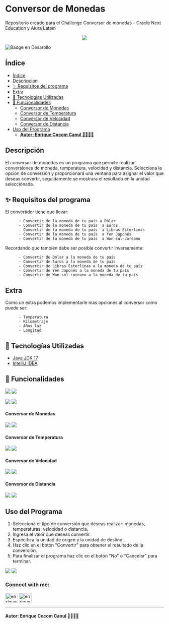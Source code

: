 <h1 align="ceter"> Conversor de Monedas </h1>

Repositorio creado para el Challenge Conversor de monedas - Oracle Next Education y Alura Latam

<div align="center">
<img  src="./src/resources/img/ConversordeMoneda.png"/>
</div>

![Badge en Desarollo](https://img.shields.io/badge/STATUS-EN%20DESAROLLO-green)

## Índice
- [Índice](#índice)
- [Descripción](#descripción)
- [:sparkles: Requisitos del programa](#sparkles-requisitos-del-programa)
- [Extra](#extra)
- [:wrench: Tecnologías Utilizadas](#wrench-tecnologías-utilizadas)
- [:hammer: Funcionalidades](#hammer-funcionalidades)
    - [Conversor de Monedas](#conversor-de-monedas)
    - [Conversor de Temperatura](#conversor-de-temperatura)
    - [Conversor de Velocidad](#conversor-de-velocidad)
    - [Conversor de Distancia](#conversor-de-distancia)
- [Uso del Programa](#uso-del-programa)
    - [**Autor: Enrique Cocom Canul 👨‍💻🧙‍♂️**](#autor-enrique-cocom-canul-️)


## Descripción
El conversor de monedas es un programa que permite realizar conversiones de moneda, temperatura, velocidad y distancia.
Selecciona la opción de conversión y proporcionará una ventana para asignar el valor que deseas convertir, seguidamente se mostrara el resultado en la unidad selecciónada.

## :sparkles: Requisitos del programa

El convertidor tiene que llevar:

```
      - Convertir de la moneda de tu país a Dólar
      - Convertir de la moneda de tu país  a Euros
      - Convertir de la moneda de tu país  a Libras Esterlinas
      - Convertir de la moneda de tu país  a Yen Japonés
      - Convertir de la moneda de tu país  a Won sul-coreano
```
Recordando que también debe ser posible convertir inversamente:

```
      - Convertir de Dólar a la moneda de tu país
      - Convertir de Euros a la moneda de tu país
      - Convertir de Libras Esterlinas a la moneda de tu país
      - Convertir de Yen Japonés a la moneda de tu país
      - Convertir de Won sul-coreano a la moneda de tu país
```
## Extra

Como un extra podemos implementarle mas opciones al conversor como puede ser:

```
      - Temperatura
      - Kilometraje
      - Años luz
      - Longitud
```


## :wrench: Tecnologías Utilizadas
- [Java JDK 17](https://www.oracle.com/mx/java/technologies/downloads/#jdk17-windows)
- [IntelliJ IDEA](https://www.jetbrains.com/es-es/idea/download/?section=windows)

## :hammer: Funcionalidades
![](./src/resources/img/ConversorMoneda.png) ![](./src/resources/img/IngresarValor.png)

![](./src/resources/img/ConversorError.png) ![](./src/resources/img/error2.png)



#### Conversor de Monedas

![](./src/resources/img/ConversorMoneda2.png) ![](./src/resources/img/ConversorDolar.png)

#### Conversor de Temperatura
![](./src/resources/img/temperatura.png) ![](./src/resources/img/temperatura2.png)

#### Conversor de Velocidad
![](./src/resources/img/ListaVelocidad.png) ![](./src/resources/img/ConversorVelocidadResultado.png)

#### Conversor de Distancia
![](./src/resources/img/ConversorLongitud.png) ![](./src/resources/img/ConversorLongitudResultado.png)

## Uso del Programa
1. Selecciona el tipo de conversión que deseas realizar: monedas, temperaturas, velocidad o distancia.
2. Ingresa el valor que deseas convertir.
3. Especifica la unidad de origen y la unidad de destino.
4. Haz clic en el botón "Convertir" para obtener el resultado de la conversión.
5. Para finalizar el programa haz clic en el botón "No" o "Cancelar" para terminar.

![](./src/resources/img/ConversorPrueba.png) ![](./src/resources/img/final.png)

<h3 align="left">Connect with me:</h3>
<p align="left">
<a href="https://www.linkedin.com/in/enriquecocom/" target="blank"><img align="center" src="https://raw.githubusercontent.com/rahuldkjain/github-profile-readme-generator/master/src/images/icons/Social/linked-in-alt.svg" alt="enriquecocom" height="30" width="40" /></a>
<a href="https://www.instagram.com/enrique_cocom04/" target="blank"><img align="center" src="https://raw.githubusercontent.com/rahuldkjain/github-profile-readme-generator/master/src/images/icons/Social/instagram.svg" alt="enrique_cocom04" height="30" width="40" /></a>
</p>

--------------------------------------------------------------------------
#### **Autor: Enrique Cocom Canul 👨‍💻🧙‍♂️**
